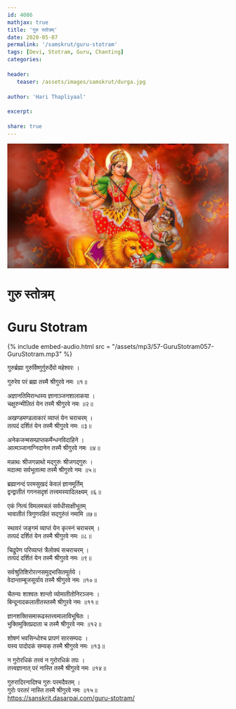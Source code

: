 ```yaml
---    
id: 4086    
mathjax: true    
title: 'गुरु स्तोत्रम्'    
date: 2020-05-07    
permalink: '/samskrut/guru-stotram'    
tags: [Devi, Stotram, Guru, Chanting]    
categories:    
    
header:    
   teaser: /assets/images/samskrut/durga.jpg    
    
author: 'Hari Thapliyaal'    
    
excerpt:    
    
share: true    
---    
```

    
![](/assets/images/samskrut/durga.jpg)    
    
# गुरु स्तोत्रम्     
# Guru Stotram    
    
{% include embed-audio.html src = "/assets/mp3/57-GuruStotram057-GuruStotram.mp3" %}     
    
    
गुरुर्ब्रह्मा गुरुर्विष्णुर्गुरुर्देवो महेश्वरः ।    
    
गुरुरेव परं ब्रह्म तस्मै श्रीगुरवे नमः ॥१॥    
    
अज्ञानतिमिरान्धस्य ज्ञानाञ्जनशालाकया ।    
चक्षुरुन्मीलितं येन तस्मै श्रीगुरवे नमः ॥२॥    
    
अखण्डमण्डलाकारं व्याप्तं येन चराचरम् ।    
तत्पदं दर्शितं येन तस्मै श्रीगुरवे नमः ॥३॥    
    
अनेकजन्मसम्प्राप्तकर्मेन्धनविदाहिने ।    
आत्मञ्जानाग्निदानेन तस्मै श्रीगुरवे नमः ॥४॥    
    
मन्नाथः श्रीजगन्नाथो मद्गुरुः श्रीजगद्गुरुः ।    
मदात्मा सर्वभूतात्मा तस्मै श्रीगुरवे नमः ॥५॥    
    
ब्रह्मानन्दं परमसुखदं केवलं ज्ञानमूर्तिम्    
द्वन्द्वातीतं गगनसदृशं तत्त्वमस्यादिलक्ष्यम् ॥६॥    
    
एकं नित्यं विमलमचलं सर्वधीसाक्षीभूतम्    
भावातीतं त्रिगुणरहितं सद्गुरुंतं नमामि ॥७॥    
    
स्थावरं जङ्गमं व्याप्तं येन कृत्स्नं चराचरम् ।    
तत्पदं दर्शितं येन तस्मै श्रीगुरवे नमः ॥८॥    
    
चिद्रूपेण परिव्याप्तं त्रैलोक्यं सचराचरम् ।    
तत्पदं दर्शितं येन तस्मै श्रीगुरवे नमः ॥९॥    
    
सर्वश्रुतिशिरोरत्नसमुद्भासितमूर्तये ।    
वेदान्ताम्बूजसूर्याय तस्मै श्रीगुरवे नमः ॥१०॥    
    
चैतन्यः शाश्वतः शान्तो व्योमातीतोनिरञ्जनः ।    
बिन्दूनादकलातीतस्तस्मै श्रीगुरवे नमः ॥११॥    
    
ज्ञानशक्तिसमारूढस्तत्त्वमालाविभूषितः ।    
भुक्तिमुक्तिप्रदाता च तस्मै श्रीगुरवे नमः ॥१२॥    
    
शोषणं भवसिन्धोश्च प्रापणं सारसम्पदः ।    
यस्य पादोदकं सम्यक् तस्मै श्रीगुरवे नमः ॥१३॥    
    
न गुरोरधिकं तत्त्वं न गुरोरधिकं तपः ।    
तत्त्वज्ञानात् परं नास्ति तस्मै श्रीगुरवे नमः ॥१४॥    
    
गुरुरादिरनादिश्च गुरुः परमदैवतम् ।    
गुरोः परतरं नास्ति तस्मै श्रीगुरवे नमः ॥१५॥    
https://sanskrit.dasarpai.com/guru-stotram/